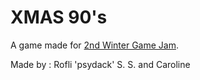 # XMAS 90's

A game made for [2nd Winter Game Jam](https://itch.io/jam/2nd-winter-game-jam).

Made by : Rofli 'psydack' S. S. and Caroline